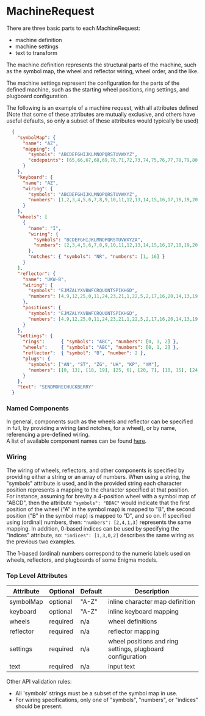 # MachineRequest

There are three basic parts to each MachineRequest:

- machine definition
- machine settings
- text to transform

The machine definition represents the structural parts of the machine, such as the symbol map, the wheel and reflector wiring, wheel order, and the like.

The machine settings represent the configuration for the parts of the defined machine,
such as the starting wheel positions, ring settings, and plugboard configuration.

The following is an example of a machine request, with all attributes defined (Note that
some of these attributes are mutually exclusive, and others have useful defaults, so only a subset
of these attributes would typically be used)

```json
  {
    "symbolMap": {
      "name": "AZ",
      "mapping": {
        "symbols": "ABCDEFGHIJKLMNOPQRSTUVWXYZ",
        "codepoints": [65,66,67,68,69,70,71,72,73,74,75,76,77,78,79,80,81,82,83,84,85,86,87,88,89,90]
      }
    },
    "keyboard": {
      "name": "AZ",
      "wiring": {
        "symbols": "ABCDEFGHIJKLMNOPQRSTUVWXYZ",
        "numbers": [1,2,3,4,5,6,7,8,9,10,11,12,13,14,15,16,17,18,19,20,21,22,23,24,25,26]
      }
    },
    "wheels": [
      {
        "name": "I",
        "wiring": {
          "symbols": "BCDEFGHIJKLMNOPQRSTUVWXYZA",
          "numbers": [2,3,4,5,6,7,8,9,10,11,12,13,14,15,16,17,18,19,20,21,22,23,24,25,26,1]
        },
        "notches": { "symbols": "NR", "numbers": [1, 16] }
      }
    ],
    "reflector": {
      "name": "UKW-B",
      "wiring": {
        "symbols": "EJMZALYXVBWFCRQUONTSPIKHGD",
        "numbers": [4,9,12,25,0,11,24,23,21,1,22,5,2,17,16,20,14,13,19,18,15,8,10,7,6,3]
      },
      "positions": {
        "symbols": "EJMZALYXVBWFCRQUONTSPIKHGD",
        "numbers": [4,9,12,25,0,11,24,23,21,1,22,5,2,17,16,20,14,13,19,18,15,8,10,7,6,3]
      }
    },
    "settings": {
      "rings":      { "symbols": "ABC", "numbers": [0, 1, 2] },
      "wheels":     { "symbols": "ABC", "numbers": [0, 1, 2] },
      "reflector":  { "symbol": "B", "number": 2 },
      "plugs": {
        "symbols": ["AN", "ST", "ZG", "UH", "KP", "YM"],
        "numbers": [[0, 13], [18, 19], [25, 6], [20, 7], [10, 15], [24, 12]]
      }
    },
    "text": "SENDMORECHUCKBERRY"
  }
```

### Named Components

In general, components such as the wheels and reflector can be specified in full, by
providing a wiring (and notches, for a wheel), or by name, referencing a pre-defined wiring.  
A list of available component names can be found [here](Cabinet.md).


### Wiring

The wiring of wheels, reflectors, and other components is specified by providing either a string
or an array of numbers. When using a string, the "symbols" attribute is used, and in the provided
string each character position represents a mapping to the character specified at that position.
For instance, assuming for brevity a 4-position wheel with a symbol map of "ABCD", then the attribute
```"symbols": "BDAC"```
would indicate that the first position of the wheel ("A" in the symbol map) is mapped to "B",
the second position ("B" in the symbol map) is mapped to "D", and so on.  If specified using (ordinal)
numbers, then:
```"numbers": [2,4,1,3]```
represents the same mapping. In addition, 0-based indices can be used by specifying the "indices"
attribute, so:
```"indices": [1,3,0,2]```
describes the same wiring as the previous two examples. 

The 1-based (ordinal) numbers correspond to the numeric labels used on wheels, reflectors, and
plugboards of some Enigma models.

### Top Level Attributes

| Attribute | Optional | Default | Description                                                |
|-----------|----------|---------|------------------------------------------------------------|
| symbolMap | optional | "A-Z"   | inline character map definition                            |
| keyboard  | optional | "A-Z"   | inline keyboard mapping                                    |
| wheels    | required | n/a     | wheel definitions                                          |
| reflector | required | n/a     | reflector mapping                                          |
| settings  | required | n/a     | wheel positions and ring settings, plugboard configuration |
| text      | required | n/a     | input text                                                 |

Other API validation rules:
- All 'symbols' strings must be a subset of the symbol map in use.
- For wiring specifications, only one of "symbols", "numbers", or "indices" should be present.
